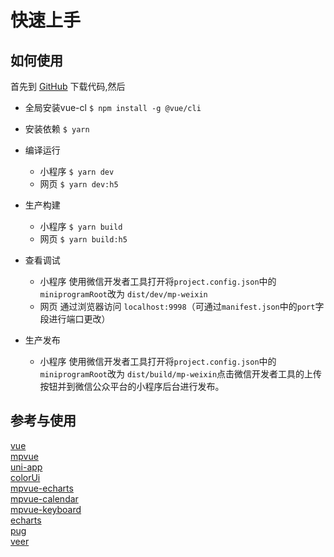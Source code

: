 # 快速上手

## 如何使用

首先到 [GitHub](https://github.com/omycli/mpvueBase) 下载代码,然后
* 全局安装vue-cl `$ npm install -g @vue/cli`
* 安装依赖 `$ yarn`

* 编译运行
  - 小程序 `$ yarn dev`
  - 网页 `$ yarn dev:h5`

* 生产构建
  - 小程序 `$ yarn build`
  - 网页 `$ yarn build:h5`

* 查看调试
  - 小程序 使用微信开发者工具打开将`project.config.json`中的`miniprogramRoot`改为 `dist/dev/mp-weixin`
  - 网页 通过浏览器访问 `localhost:9998`（可通过`manifest.json`中的`port`字段进行端口更改）

* 生产发布
  - 小程序 使用微信开发者工具打开将`project.config.json`中的`miniprogramRoot`改为  `dist/build/mp-weixin`点击微信开发者工具的上传按钮并到微信公众平台的小程序后台进行发布。


## 参考与使用
[vue](https://vuejs.org)   
[mpvue](https://github.com/Meituan-Dianping/mpvue)   
[uni-app](https://uniapp.dcloud.io)  
[colorUi](https://github.com/weilanwl/ColorUI)  
[mpvue-echarts](https://www.npmjs.com/package/mpvue-echarts)  
[mpvue-calendar](https://github.com/Hzy0913/mpvue-calendar)  
[mpvue-keyboard](https://github.com/weiyunpeng/mpvue-keyboard)  
[echarts](https://echarts.baidu.com/builder.html)  
[pug](https://github.com/pugjs/pug)  
[veer](https://www.veer.com/)  